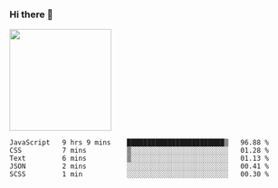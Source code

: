 ### Hi there 👋

<!--
**hwolf0610/hwolf0610** is a ✨ _special_ ✨ repository because its `README.md` (this file) appears on your GitHub profile.

Here are some ideas to get you started:

- 🔭 I’m currently working on ...
- 🌱 I’m currently learning ...
- 👯 I’m looking to collaborate on ...
- 🤔 I’m looking for help with ...
- 💬 Ask me about ...
- 📫 How to reach me: ...
- 😄 Pronouns: ...
- ⚡ Fun fact: ...
-->

<img height="180em" src="https://github-readme-stats.vercel.app/api?username=hwolf0610&show_icons=true&hide_border=true&&count_private=true&include_all_commits=true" />


<!--START_SECTION:waka-->

```text
JavaScript   9 hrs 9 mins    ████████████████████████▒   96.88 %
CSS          7 mins          ▒░░░░░░░░░░░░░░░░░░░░░░░░   01.28 %
Text         6 mins          ▒░░░░░░░░░░░░░░░░░░░░░░░░   01.13 %
JSON         2 mins          ░░░░░░░░░░░░░░░░░░░░░░░░░   00.41 %
SCSS         1 min           ░░░░░░░░░░░░░░░░░░░░░░░░░   00.30 %
```

<!--END_SECTION:waka-->
